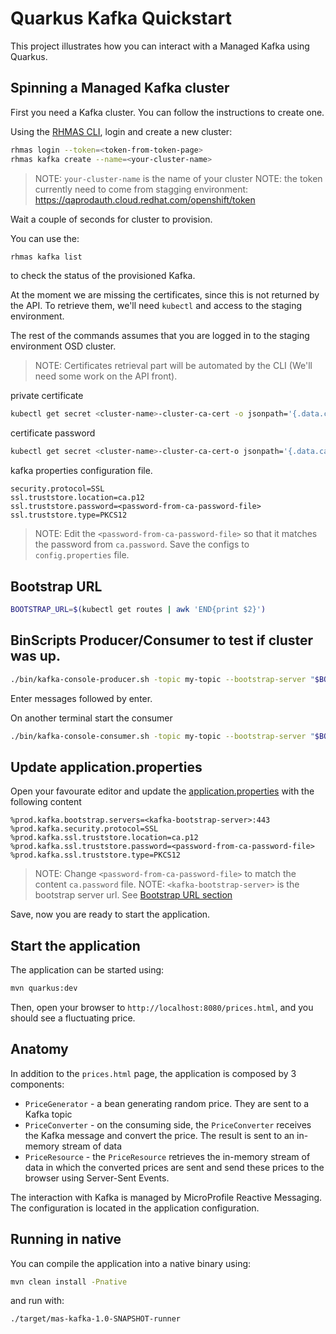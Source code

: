 Quarkus Kafka Quickstart
========================

This project illustrates how you can interact with a Managed Kafka using Quarkus.

## Spinning a Managed Kafka cluster

First you need a Kafka cluster. You can follow the instructions to create one.

Using the [RHMAS CLI](https://github.com/bf2fc6cc711aee1a0c2a/cli/releases), login and create a new cluster:

```bash
rhmas login --token=<token-from-token-page>
rhmas kafka create --name=<your-cluster-name>
```
> NOTE: `your-cluster-name` is the name of your cluster
> NOTE: the token currently need to come from stagging environment:
https://qaprodauth.cloud.redhat.com/openshift/token

Wait a couple of seconds for cluster to provision.

You can use the:
```bash
rhmas kafka list
``` 

to check the status of the provisioned Kafka. 

At the moment we are missing the certificates, since this is not returned by the API. 
To retrieve them, we'll need `kubectl` and access to the staging environment.

The rest of the commands assumes that you are logged in to the staging environment OSD cluster.

> NOTE: Certificates retrieval part will be automated by the CLI (We'll need some work on the API front).

private certificate
```bash
kubectl get secret <cluster-name>-cluster-ca-cert -o jsonpath='{.data.ca\.p12}' | base64 -d > ca.p12
```

certificate password
```bash
kubectl get secret <cluster-name>-cluster-ca-cert-o jsonpath='{.data.ca\.password}' | base64 -d > ca.password
```

kafka properties configuration file.

```properties
security.protocol=SSL
ssl.truststore.location=ca.p12
ssl.truststore.password=<password-from-ca-password-file>
ssl.truststore.type=PKCS12
```

> NOTE: Edit the `<password-from-ca-password-file>` so that it matches the password from `ca.password`. Save the configs to `config.properties` file.

## Bootstrap URL

```bash
BOOTSTRAP_URL=$(kubectl get routes | awk 'END{print $2}')
```

## BinScripts Producer/Consumer to test if cluster was up.
```bash
./bin/kafka-console-producer.sh -topic my-topic --bootstrap-server "$BOOTSTRAP_URL:443" --producer.config config.properties
```

Enter messages followed by enter.

On another terminal start the consumer

```bash
./bin/kafka-console-consumer.sh -topic my-topic --bootstrap-server "$BOOTSTRAP_URL:443" --consumer.config config.properties
```

## Update application.properties

Open your favourate editor and update the [application.properties](src/main/resources/application.properties) with the following content


```properties
%prod.kafka.bootstrap.servers=<kafka-bootstrap-server>:443
%prod.kafka.security.protocol=SSL
%prod.kafka.ssl.truststore.location=ca.p12
%prod.kafka.ssl.truststore.password=<password-from-ca-password-file>
%prod.kafka.ssl.truststore.type=PKCS12
```

> NOTE: Change `<password-from-ca-password-file>` to match the content `ca.password` file. 
> NOTE: `<kafka-bootstrap-server>` is the bootstrap server url. See [Bootstrap URL section](#bootstrap-url)

Save, now you are ready to start the application.

## Start the application


The application can be started using: 

```bash
mvn quarkus:dev
```  

Then, open your browser to `http://localhost:8080/prices.html`, and you should see a fluctuating price.

## Anatomy

In addition to the `prices.html` page, the application is composed by 3 components:

* `PriceGenerator` - a bean generating random price. They are sent to a Kafka topic
* `PriceConverter` - on the consuming side, the `PriceConverter` receives the Kafka message and convert the price.
The result is sent to an in-memory stream of data
* `PriceResource`  - the `PriceResource` retrieves the in-memory stream of data in which the converted prices are sent and send these prices to the browser using Server-Sent Events.

The interaction with Kafka is managed by MicroProfile Reactive Messaging.
The configuration is located in the application configuration.

## Running in native

You can compile the application into a native binary using:
```bash
mvn clean install -Pnative
```


and run with:
```bash
./target/mas-kafka-1.0-SNAPSHOT-runner
```
